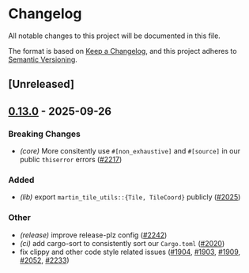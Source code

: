 # Changelog

All notable changes to this project will be documented in this file.

The format is based on [Keep a Changelog](https://keepachangelog.com/en/1.0.0/),
and this project adheres to [Semantic Versioning](https://semver.org/spec/v2.0.0.html).

## [Unreleased]

## [0.13.0](https://github.com/maplibre/martin/compare/mbtiles-v0.12.2...mbtiles-v0.13.0) - 2025-09-26

### Breaking Changes

- *(core)* More consitently use `#[non_exhaustive]` and `#[source]` in our public `thiserror` errors ([#2217](https://github.com/maplibre/martin/pull/2217))

### Added

- *(lib)* export `martin_tile_utils::{Tile, TileCoord}` publicly ([#2025](https://github.com/maplibre/martin/pull/2025))

### Other

- *(release)* improve release-plz config ([#2242](https://github.com/maplibre/martin/pull/2242))
- *(ci)* add cargo-sort to consistently sort our `Cargo.toml` ([#2020](https://github.com/maplibre/martin/pull/2020))
- fix clippy and other code style related issues ([#1904](https://github.com/maplibre/martin/pull/1904), [#1903](https://github.com/maplibre/martin/pull/1903), [#1909](https://github.com/maplibre/martin/pull/1909), [#2052](https://github.com/maplibre/martin/pull/2052), [#2233](https://github.com/maplibre/martin/pull/2233))

